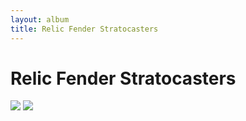 ```yaml
---
layout: album
title: Relic Fender Stratocasters
---
```


# Relic Fender Stratocasters

![](https://guitarpickersaz.com/wp-content/uploads/2017/10/20171010_155505-1.jpg)
![](https://www.eyguitarmusic.com/assets/images/s-l1600%20(1).jpg)

